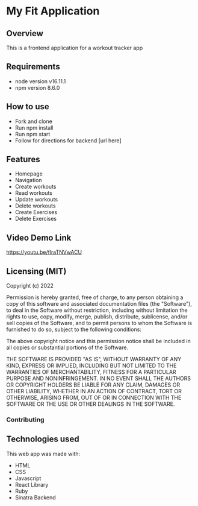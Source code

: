 # My Fit Application 

## Overview
This is a frontend application for a workout tracker app

## Requirements 
* node version v16.11.1
* npm version 8.6.0



## How to use 
* Fork and clone 
* Run npm install 
* Run npm start 
* Follow for directions for backend [url here]  

## Features 

* Homepage 
* Navigation
* Create workouts 
* Read workouts 
* Update workouts 
* Delete workouts 
* Create Exercises
* Delete Exercises 

## Video Demo Link 

https://youtu.be/flraTNVwACU

## Licensing (MIT)

Copyright (c) 2022

Permission is hereby granted, free of charge, to any person obtaining a copy
of this software and associated documentation files (the "Software"), to deal
in the Software without restriction, including without limitation the rights
to use, copy, modify, merge, publish, distribute, sublicense, and/or sell
copies of the Software, and to permit persons to whom the Software is
furnished to do so, subject to the following conditions:

The above copyright notice and this permission notice shall be included in
all copies or substantial portions of the Software.

THE SOFTWARE IS PROVIDED "AS IS", WITHOUT WARRANTY OF ANY KIND, EXPRESS OR
IMPLIED, INCLUDING BUT NOT LIMITED TO THE WARRANTIES OF MERCHANTABILITY,
FITNESS FOR A PARTICULAR PURPOSE AND NONINFRINGEMENT. IN NO EVENT SHALL THE
AUTHORS OR COPYRIGHT HOLDERS BE LIABLE FOR ANY CLAIM, DAMAGES OR OTHER
LIABILITY, WHETHER IN AN ACTION OF CONTRACT, TORT OR OTHERWISE, ARISING FROM,
OUT OF OR IN CONNECTION WITH THE SOFTWARE OR THE USE OR OTHER DEALINGS IN
THE SOFTWARE.

### Contributing 

## Technologies used 

This web app was made with:

* HTML
* CSS
* Javascript
* React Library
* Ruby
* Sinatra Backend
